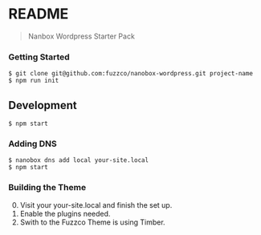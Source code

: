 # README

> Nanbox Wordpress Starter Pack

### Getting Started

```
$ git clone git@github.com:fuzzco/nanobox-wordpress.git project-name
$ npm run init
```

##  Development

```
$ npm start
```

### Adding DNS

```
$ nanobox dns add local your-site.local
$ npm start
```

### Building the Theme

0. Visit your your-site.local and finish the set up.
1. Enable the plugins needed.
2. Swith to the Fuzzco Theme is using Timber.


